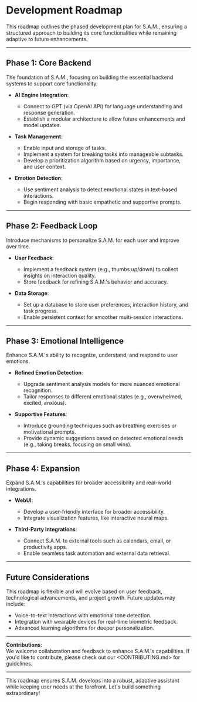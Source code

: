 Development Roadmap
===================

This roadmap outlines the phased development plan for S.A.M., ensuring a structured approach to building its core functionalities while remaining adaptive to future enhancements.

* * * * *

**Phase 1: Core Backend**
-------------------------

The foundation of S.A.M., focusing on building the essential backend systems to support core functionality.

-   **AI Engine Integration**:

    -   Connect to GPT (via OpenAI API) for language understanding and response generation.
    -   Establish a modular architecture to allow future enhancements and model updates.
-   **Task Management**:

    -   Enable input and storage of tasks.
    -   Implement a system for breaking tasks into manageable subtasks.
    -   Develop a prioritization algorithm based on urgency, importance, and user context.
-   **Emotion Detection**:

    -   Use sentiment analysis to detect emotional states in text-based interactions.
    -   Begin responding with basic empathetic and supportive prompts.

* * * * *

**Phase 2: Feedback Loop**
--------------------------

Introduce mechanisms to personalize S.A.M. for each user and improve over time.

-   **User Feedback**:

    -   Implement a feedback system (e.g., thumbs up/down) to collect insights on interaction quality.
    -   Store feedback for refining S.A.M.'s behavior and accuracy.
-   **Data Storage**:

    -   Set up a database to store user preferences, interaction history, and task progress.
    -   Enable persistent context for smoother multi-session interactions.

* * * * *

**Phase 3: Emotional Intelligence**
-----------------------------------

Enhance S.A.M.'s ability to recognize, understand, and respond to user emotions.

-   **Refined Emotion Detection**:

    -   Upgrade sentiment analysis models for more nuanced emotional recognition.
    -   Tailor responses to different emotional states (e.g., overwhelmed, excited, anxious).
-   **Supportive Features**:

    -   Introduce grounding techniques such as breathing exercises or motivational prompts.
    -   Provide dynamic suggestions based on detected emotional needs (e.g., taking breaks, focusing on small wins).

* * * * *

**Phase 4: Expansion**
----------------------

Expand S.A.M.'s capabilities for broader accessibility and real-world integrations.

-   **WebUI**:

    -   Develop a user-friendly interface for broader accessibility.
    -   Integrate visualization features, like interactive neural maps.
-   **Third-Party Integrations**:

    -   Connect S.A.M. to external tools such as calendars, email, or productivity apps.
    -   Enable seamless task automation and external data retrieval.

* * * * *

**Future Considerations**
-------------------------

This roadmap is flexible and will evolve based on user feedback, technological advancements, and project growth. Future updates may include:

-   Voice-to-text interactions with emotional tone detection.
-   Integration with wearable devices for real-time biometric feedback.
-   Advanced learning algorithms for deeper personalization.

* * * * *

**Contributions**:\
We welcome collaboration and feedback to enhance S.A.M.'s capabilities. If you'd like to contribute, please check out our <CONTRIBUTING.md> for guidelines.

* * * * *

This roadmap ensures S.A.M. develops into a robust, adaptive assistant while keeping user needs at the forefront. Let's build something extraordinary!

